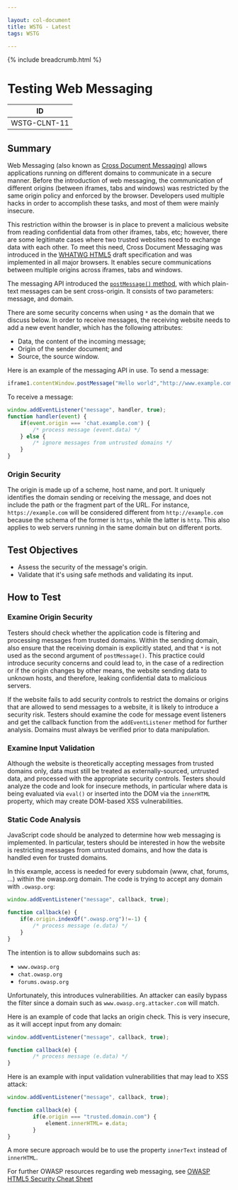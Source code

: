 ```yaml
---

layout: col-document
title: WSTG - Latest
tags: WSTG

---
```


{% include breadcrumb.html %}
# Testing Web Messaging

|ID          |
|------------|
|WSTG-CLNT-11|

## Summary

Web Messaging (also known as [Cross Document Messaging](https://html.spec.whatwg.org/multipage/web-messaging.html#web-messaging)) allows applications running on different domains to communicate in a secure manner. Before the introduction of web messaging, the communication of different origins (between iframes, tabs and windows) was restricted by the same origin policy and enforced by the browser. Developers used multiple hacks in order to accomplish these tasks, and most of them were mainly insecure.

This restriction within the browser is in place to prevent a malicious website from reading confidential data from other iframes, tabs, etc; however, there are some legitimate cases where two trusted websites need to exchange data with each other. To meet this need, Cross Document Messaging was introduced in the [WHATWG HTML5](https://html.spec.whatwg.org/multipage/) draft specification and was implemented in all major browsers. It enables secure communications between multiple origins across iframes, tabs and windows.

The messaging API introduced the [`postMessage()` method](https://developer.mozilla.org/en-US/docs/Web/API/Window/postMessage), with which plain-text messages can be sent cross-origin. It consists of two parameters: message, and domain.

There are some security concerns when using `*` as the domain that we discuss below. In order to receive messages, the receiving website needs to add a new event handler, which has the following attributes:

- Data, the content of the incoming message;
- Origin of the sender document; and
- Source, the source window.

Here is an example of the messaging API in use. To send a message:

```js
iframe1.contentWindow.postMessage("Hello world","http://www.example.com");
```

To receive a message:

```js
window.addEventListener("message", handler, true);
function handler(event) {
    if(event.origin === 'chat.example.com') {
        /* process message (event.data) */
    } else {
        /* ignore messages from untrusted domains */
    }
}
```

### Origin Security

The origin is made up of a scheme, host name, and port. It uniquely identifies the domain sending or receiving the message, and does not include the path or the fragment part of the URL. For instance, `https://example.com` will be considered different from `http://example.com` because the schema of the former is `https`, while the latter is `http`. This also applies to web servers running in the same domain but on different ports.

## Test Objectives

- Assess the security of the message's origin.
- Validate that it's using safe methods and validating its input.

## How to Test

### Examine Origin Security

Testers should check whether the application code is filtering and processing messages from trusted domains. Within the sending domain, also ensure that the receiving domain is explicitly stated, and that `*` is not used as the second argument of `postMessage()`. This practice could introduce security concerns and could lead to, in the case of a redirection or if the origin changes by other means, the website sending data to unknown hosts, and therefore, leaking confidential data to malicious servers.

If the website fails to add security controls to restrict the domains or origins that are allowed to send messages to a website, it is likely to introduce a security risk. Testers should examine the code for message event listeners and get the callback function from the `addEventListener` method for further analysis. Domains must always be verified prior to data manipulation.

### Examine Input Validation

Although the website is theoretically accepting messages from trusted domains only, data must still be treated as externally-sourced, untrusted data, and processed with the appropriate security controls. Testers should analyze the code and look for insecure methods, in particular where data is being evaluated via `eval()` or inserted into the DOM via the `innerHTML` property, which may create DOM-based XSS vulnerabilities.

### Static Code Analysis

JavaScript code should be analyzed to determine how web messaging is implemented. In particular, testers should be interested in how the website is restricting messages from untrusted domains, and how the data is handled even for trusted domains.

In this example, access is needed for every subdomain (www, chat, forums, ...) within the owasp.org domain. The code is trying to accept any domain with `.owasp.org`:

```js
window.addEventListener("message", callback, true);

function callback(e) {
    if(e.origin.indexOf(".owasp.org")!=-1) {
        /* process message (e.data) */
    }
}
```

The intention is to allow subdomains such as:

- `www.owasp.org`
- `chat.owasp.org`
- `forums.owasp.org`

Unfortunately, this introduces vulnerabilities. An attacker can easily bypass the filter since a domain such as `www.owasp.org.attacker.com` will match.

Here is an example of code that lacks an origin check. This is very insecure, as it will accept input from any domain:

```js
window.addEventListener("message", callback, true);

function callback(e) {
        /* process message (e.data) */
}
```

Here is an example with input validation vulnerabilities that may lead to XSS attack:

```js
window.addEventListener("message", callback, true);

function callback(e) {
        if(e.origin === "trusted.domain.com") {
            element.innerHTML= e.data;
        }
}
```

A more secure approach would be to use the property `innerText` instead of `innerHTML`.

For further OWASP resources regarding web messaging, see [OWASP HTML5 Security Cheat Sheet](https://cheatsheetseries.owasp.org/cheatsheets/HTML5_Security_Cheat_Sheet.html)
